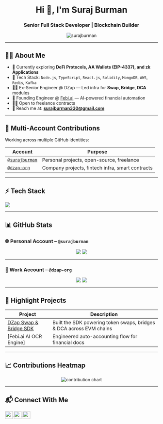 <h1 align="center">Hi 👋, I'm Suraj Burman</h1>
<h3 align="center">Senior Full Stack Developer | Blockchain Builder</h3>

<p align="center">
  <img src="https://komarev.com/ghpvc/?username=surajburman&label=Profile%20views&color=0e75b6&style=flat" alt="surajburman" />
</p>

---

## 🧑‍💻 About Me

- 🔭 Currently exploring **DeFi Protocols, AA Wallets (EIP-4337), and zk Applications**
- 🧠 Tech Stack: `Node.js`, `TypeScript`, `React.js`, `Solidity`, `MongoDB`, `AWS`, `Redis`, `Kafka`
- 🧑‍💼 Ex-Senior Engineer @ DZap — Led infra for **Swap, Bridge, DCA** modules
- 🚀 Founding Engineer @ [Febi.ai](https://febi.ai) — AI-powered financial automation
- 👨‍💻 Open to freelance contracts
- 📨 Reach me at: **surajburman330@gmail.com**

---

## 🔗 Multi-Account Contributions

Working across multiple GitHub identities:

| Account | Purpose |
|--------|---------|
| [`@surajburman`](https://github.com/suraj7484) | Personal projects, open-source, freelance |
| [`@dzap-org`](https://github.com/surajdzap) | Company projects, fintech infra, smart contracts |

---

## ⚡ Tech Stack

<p align="left">
  <img src="https://skillicons.dev/icons?i=ts,nodejs,react,nextjs,solidity,mongodb,mysql,redis,kafka,docker,aws,figma,git" />
</p>

---

## 📊 GitHub Stats

### 🌐 Personal Account – `@surajburman`

<p align="center">
  <img src="https://github-readme-stats.vercel.app/api?username=surajburman&show_icons=true&theme=tokyonight&count_private=true" />
  <img src="https://github-readme-streak-stats.herokuapp.com/?user=suraj7484&theme=tokyonight" />
</p>

---

### 🏢 Work Account – `@dzap-org`

<p align="center">
  <img src="https://github-readme-stats.vercel.app/api?username=dzap-org&show_icons=true&theme=tokyonight&count_private=true" />
  <img src="https://github-readme-streak-stats.herokuapp.com/?user=surajdzap&theme=tokyonight" />
</p>

---

## 🚀 Highlight Projects

| Project | Description |
|--------|-------------|
| [DZap Swap & Bridge SDK](https://github.com/DZapIO/dzap-sdk) | Built the SDK powering token swaps, bridges & DCA across EVM chains |
| [Febi.ai AI OCR Engine] | Engineered auto-accounting flow for financial docs |

---

## 📈 Contributions Heatmap

<p align="center">
  <img src="https://github-contribution-grid.vercel.app/api?username=surajburman&color=blue" alt="contribution chart" />
</p>

---

## 📬 Connect With Me

<p align="left">
  <a href="https://linkedin.com/in/surajburman" target="blank">
    <img align="center" src="https://cdn.simpleicons.org/linkedin/0A66C2" height="25" width="25" />
  </a>
  <a href="mailto:surajburman.dev@gmail.com" target="blank">
    <img align="center" src="https://cdn.simpleicons.org/gmail/DD5145" height="25" width="25" />
  </a>
  <a href="https://surajburman.dev" target="blank">
    <img align="center" src="https://cdn.simpleicons.org/googlechrome/4285F4" height="25" width="25" />
  </a>
</p>
